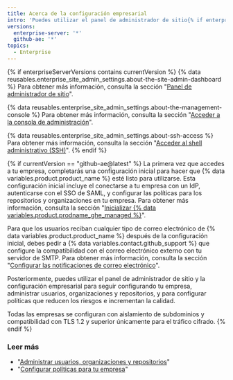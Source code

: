 ```yaml
---
title: Acerca de la configuración empresarial
intro: 'Puedes utilizar el panel de administrador de sitio{% if enterpriseServerVersions contains currentVersion %}, {% data variables.enterprise.management_console %}, y el shell administrativo (SSH) {% elsif currentVersion == "github-ae@latest" %} y la configuración empresarial o contactar a soporte{% endif %} para administrar tu empresa.'
versions:
  enterprise-server: '*'
  github-ae: '*'
topics:
  - Enterprise
---
```


{% if enterpriseServerVersions contains currentVersion %}
{% data reusables.enterprise_site_admin_settings.about-the-site-admin-dashboard %} Para obtener más información, consulta la sección "[Panel de administrador de sitio](/admin/configuration/site-admin-dashboard)".

{% data reusables.enterprise_site_admin_settings.about-the-management-console %} Para obtener más información, consulta la sección "[Acceder a la consola de administración](/admin/configuration/accessing-the-management-console)".

{% data reusables.enterprise_site_admin_settings.about-ssh-access %} Para obtener más información, consulta la sección "[Acceder al shell administrativo (SSH)](/admin/configuration/accessing-the-administrative-shell-ssh)".
{% endif %}

{% if currentVersion == "github-ae@latest" %}
La primera vez que accedes a tu empresa, completarás una configuración inicial para hacer que
{% data variables.product.product_name %} esté listo para utilizarse. Esta configuración inicial incluye el conectarse a tu empresa con un IdP, autenticarse con el SSO de SAML, y configurar las políticas para los repositorios y organizaciones en tu empresa. Para obtener más información, consulta la sección "[Inicializar {% data variables.product.prodname_ghe_managed %}](/admin/configuration/initializing-github-ae)".

Para que los usuarios reciban cualquier tipo de correo electrónico de {% data variables.product.product_name %} después de la configuración inicial, debes pedir a {% data variables.contact.github_support %} que configure la compatibilidad con el correo electrónico externo con tu servidor de SMTP. Para obtener más información, consulta la sección "[Configurar las notificaciones de correo electrónico](/admin/configuration/configuring-email-for-notifications)".

Posteriormente, puedes utilizar el panel de administrador de sitio y la configuración empresarial para seguir configurando tu empresa, administrar usuarios, organizaciones y repositorios, y para configurar políticas que reducen los riesgos e incrementan la calidad.

Todas las empresas se configuran con aislamiento de subdominios y compatibilidad con TLS 1.2 y superior únicamente para el tráfico cifrado.
{% endif %}

### Leer más

- "[Administrar usuarios, organizaciones y repositorios](/admin/user-management)"
- "[Configurar políticas para tu empresa](/admin/policies)"
